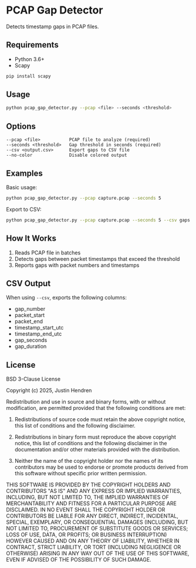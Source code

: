 # PCAP Gap Detector

Detects timestamp gaps in PCAP files.

## Requirements

- Python 3.6+
- Scapy

```bash
pip install scapy
```

## Usage

```bash
python pcap_gap_detector.py --pcap <file> --seconds <threshold>
```

## Options

```
--pcap <file>           PCAP file to analyze (required)
--seconds <threshold>   Gap threshold in seconds (required)
--csv <output.csv>      Export gaps to CSV file
--no-color              Disable colored output
```

## Examples

Basic usage:
```bash
python pcap_gap_detector.py --pcap capture.pcap --seconds 5
```

Export to CSV:
```bash
python pcap_gap_detector.py --pcap capture.pcap --seconds 5 --csv gaps.csv
```

## How It Works

1. Reads PCAP file in batches
2. Detects gaps between packet timestamps that exceed the threshold
3. Reports gaps with packet numbers and timestamps

## CSV Output

When using `--csv`, exports the following columns:

- gap_number
- packet_start
- packet_end
- timestamp_start_utc
- timestamp_end_utc
- gap_seconds
- gap_duration

## License
BSD 3-Clause License

Copyright (c) 2025, Justin Hendren

Redistribution and use in source and binary forms, with or without
modification, are permitted provided that the following conditions are met:

1. Redistributions of source code must retain the above copyright notice, this
   list of conditions and the following disclaimer.

2. Redistributions in binary form must reproduce the above copyright notice,
   this list of conditions and the following disclaimer in the documentation
   and/or other materials provided with the distribution.

3. Neither the name of the copyright holder nor the names of its
   contributors may be used to endorse or promote products derived from
   this software without specific prior written permission.

THIS SOFTWARE IS PROVIDED BY THE COPYRIGHT HOLDERS AND CONTRIBUTORS "AS IS"
AND ANY EXPRESS OR IMPLIED WARRANTIES, INCLUDING, BUT NOT LIMITED TO, THE
IMPLIED WARRANTIES OF MERCHANTABILITY AND FITNESS FOR A PARTICULAR PURPOSE ARE
DISCLAIMED. IN NO EVENT SHALL THE COPYRIGHT HOLDER OR CONTRIBUTORS BE LIABLE
FOR ANY DIRECT, INDIRECT, INCIDENTAL, SPECIAL, EXEMPLARY, OR CONSEQUENTIAL
DAMAGES (INCLUDING, BUT NOT LIMITED TO, PROCUREMENT OF SUBSTITUTE GOODS OR
SERVICES; LOSS OF USE, DATA, OR PROFITS; OR BUSINESS INTERRUPTION) HOWEVER
CAUSED AND ON ANY THEORY OF LIABILITY, WHETHER IN CONTRACT, STRICT LIABILITY,
OR TORT (INCLUDING NEGLIGENCE OR OTHERWISE) ARISING IN ANY WAY OUT OF THE USE
OF THIS SOFTWARE, EVEN IF ADVISED OF THE POSSIBILITY OF SUCH DAMAGE.
